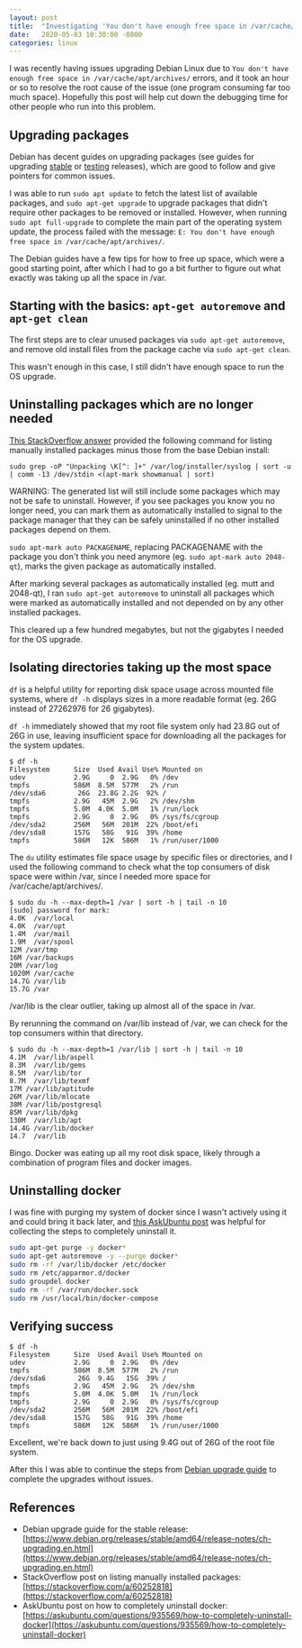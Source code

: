 ```yaml
---
layout: post
title:  "Investigating 'You don't have enough free space in /var/cache/apt/archives/' errors"
date:   2020-05-03 10:30:00 -0800
categories: linux
---
```


I was recently having issues upgrading Debian Linux due to `You don't have enough free space in /var/cache/apt/archives/` errors, and it took an hour or so to resolve the root cause of the issue (one program consuming far too much space).  Hopefully this post will help cut down the debugging time for other people who run into this problem.

## Upgrading packages

Debian has decent guides on upgrading packages (see guides for upgrading [stable](https://www.debian.org/releases/stable/amd64/release-notes/ch-upgrading.en.html) or [testing](https://www.debian.org/releases/testing/amd64/release-notes/ch-upgrading.en.html) releases), which are good to follow and give pointers for common issues.

I was able to run `sudo apt update` to fetch the latest list of available packages, and `sudo apt-get upgrade` to upgrade packages that didn't require other packages to be removed or installed.  However, when running `sudo apt full-upgrade` to complete the main part of the operating system update, the process failed with the message: `E: You don't have enough free space in /var/cache/apt/archives/`.

The Debian guides have a few tips for how to free up space, which were a good starting point, after which I had to go a bit further to figure out what exactly was taking up all the space in /var.

## Starting with the basics: `apt-get autoremove` and `apt-get clean`

The first steps are to clear unused packages via `sudo apt-get autoremove`, and remove old install files from the package cache via `sudo apt-get clean`.

This wasn't enough in this case, I still didn't have enough space to run the OS upgrade.

## Uninstalling packages which are no longer needed

[This StackOverflow answer](https://stackoverflow.com/a/60252818) provided the following command for listing manually installed packages minus those from the base Debian install:

`sudo grep -oP "Unpacking \K[^: ]+" /var/log/installer/syslog | sort -u | comm -13 /dev/stdin <(apt-mark showmanual | sort)`

WARNING: The generated list will still include some packages which may not be safe to uninstall.  However, if you see packages you know you no longer need, you can mark them as automatically installed to signal to the package manager that they can be safely uninstalled if no other installed packages depend on them.

`sudo apt-mark auto PACKAGENAME`, replacing PACKAGENAME with the package you don't think you need anymore (eg. `sudo apt-mark auto 2048-qt`), marks the given package as automatically installed.

After marking several packages as automatically installed (eg. mutt and 2048-qt), I ran `sudo apt-get autoremove` to uninstall all packages which were marked as automatically installed and not depended on by any other installed packages.

This cleared up a few hundred megabytes, but not the gigabytes I needed for the OS upgrade.

## Isolating directories taking up the most space

`df` is a helpful utility for reporting disk space usage across mounted file systems, where `df -h` displays sizes in a more readable format (eg. 26G instead of 27262976 for 26 gigabytes).

`df -h` immediately showed that my root file system only had 23.8G out of 26G in use, leaving insufficient space for downloading all the packages for the system updates.

```
$ df -h
Filesystem      Size  Used Avail Use% Mounted on
udev            2.9G     0  2.9G   0% /dev
tmpfs           586M  8.5M  577M   2% /run
/dev/sda6        26G  23.8G 2.2G  92% /
tmpfs           2.9G   45M  2.9G   2% /dev/shm
tmpfs           5.0M  4.0K  5.0M   1% /run/lock
tmpfs           2.9G     0  2.9G   0% /sys/fs/cgroup
/dev/sda2       256M   56M  201M  22% /boot/efi
/dev/sda8       157G   58G   91G  39% /home
tmpfs           586M   12K  586M   1% /run/user/1000
```

The `du` utility estimates file space usage by specific files or directories, and I used the following command to check what the top consumers of disk space were within /var, since I needed more space for /var/cache/apt/archives/.

```
$ sudo du -h --max-depth=1 /var | sort -h | tail -n 10
[sudo] password for mark:
4.0K  /var/local
4.0K  /var/opt
1.4M  /var/mail
1.9M  /var/spool
12M /var/tmp
16M /var/backups
20M /var/log
1020M /var/cache
14.7G /var/lib
15.7G /var
```

/var/lib is the clear outlier, taking up almost all of the space in /var.

By rerunning the command on /var/lib instead of /var, we can check for the top consumers within that directory.

```
$ sudo du -h --max-depth=1 /var/lib | sort -h | tail -n 10
4.1M  /var/lib/aspell
8.3M  /var/lib/gems
8.5M  /var/lib/tor
8.7M  /var/lib/texmf
17M /var/lib/aptitude
26M /var/lib/mlocate
38M /var/lib/postgresql
85M /var/lib/dpkg
130M  /var/lib/apt
14.4G /var/lib/docker
14.7  /var/lib
```

Bingo.  Docker was eating up all my root disk space, likely through a combination of program files and docker images.

## Uninstalling docker

I was fine with purging my system of docker since I wasn't actively using it and could bring it back later, and [this AskUbuntu post](https://askubuntu.com/questions/935569/how-to-completely-uninstall-docker) was helpful for collecting the steps to completely uninstall it.

```sh
sudo apt-get purge -y docker*
sudo apt-get autoremove -y --purge docker*
sudo rm -rf /var/lib/docker /etc/docker
sudo rm /etc/apparmor.d/docker
sudo groupdel docker
sudo rm -rf /var/run/docker.sock
sudo rm /usr/local/bin/docker-compose
```

## Verifying success

```
$ df -h
Filesystem      Size  Used Avail Use% Mounted on
udev            2.9G     0  2.9G   0% /dev
tmpfs           586M  8.5M  577M   2% /run
/dev/sda6        26G  9.4G   15G  39% /
tmpfs           2.9G   45M  2.9G   2% /dev/shm
tmpfs           5.0M  4.0K  5.0M   1% /run/lock
tmpfs           2.9G     0  2.9G   0% /sys/fs/cgroup
/dev/sda2       256M   56M  201M  22% /boot/efi
/dev/sda8       157G   58G   91G  39% /home
tmpfs           586M   12K  586M   1% /run/user/1000
```

Excellent, we're back down to just using 9.4G out of 26G of the root file system.

After this I was able to continue the steps from [Debian upgrade guide](https://www.debian.org/releases/stable/amd64/release-notes/ch-upgrading.en.html) to complete the upgrades without issues.

## References

* Debian upgrade guide for the stable release: [https://www.debian.org/releases/stable/amd64/release-notes/ch-upgrading.en.html](https://www.debian.org/releases/stable/amd64/release-notes/ch-upgrading.en.html)
* StackOverflow post on listing manually installed packages: [https://stackoverflow.com/a/60252818](https://stackoverflow.com/a/60252818)
* AskUbuntu post on how to completely uninstall docker: [https://askubuntu.com/questions/935569/how-to-completely-uninstall-docker](https://askubuntu.com/questions/935569/how-to-completely-uninstall-docker)
